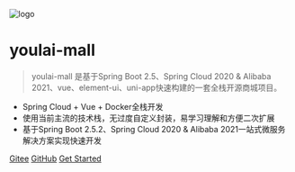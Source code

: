 
![logo](https://gitee.com/haoxr/image/raw/master/20210605215800.png?imageView2/1/w/80/h/80)

# youlai-mall

> youlai-mall 是基于Spring Boot 2.5、Spring Cloud 2020 & Alibaba 2021、vue、element-ui、uni-app快速构建的一套全栈开源商城项目。

- Spring Cloud + Vue + Docker全栈开发
- 使用当前主流的技术栈，无过度自定义封装，易学习理解和方便二次扩展
- 基于Spring Boot 2.5.2、Spring Cloud 2020 & Alibaba 2021一站式微服务解决方案实现快速开发


<span id="busuanzi_container_site_pv" style='display:none'>
    👀 本站总访问量：<span id="busuanzi_value_site_pv"></span> 次
</span>
<span id="busuanzi_container_site_uv" style='display:none'>
    | 🚴‍♂️ 本站总访客数：<span id="busuanzi_value_site_uv"></span> 人
</span>

[Gitee](https://gitee.com/youlaitech)
[GitHub](https://github.com/hxrui)
[Get Started](https://gitee.com/haoxr)
